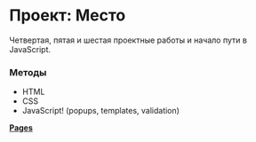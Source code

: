 # Проект: Место

Четвертая, пятая и шестая проектные работы и начало пути в JavaScript.

### Методы

* HTML
* CSS
* JavaScript! (popups, templates, validation)

[**Pages**](https://constantineepifanov.github.io/mesto/)
